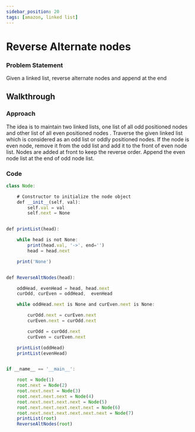 ```yaml
---
sidebar_position: 20
tags: [amazon, linked list]
---
```


# Reverse Alternate nodes

### Problem Statement

Given a linked list, reverse alternate nodes and append at the end

## Walkthrough

### Approach

The idea is to maintain two linked lists, one list of all odd positioned nodes and
other list of all even positioned nodes .
Traverse the given linked list which is considered as an odd list or oddly positioned nodes.
If the node is even node, remove it from the odd list and add it to the front of even node list.
Nodes are added at front to keep the reverse order.
Append the even node list at the end of odd node list.

### Code

```jsx title="Python Code"
class Node:

    # Constructor to initialize the node object
    def __init__(self, val):
        self.val = val
        self.next = None


def printList(head):

    while head is not None:
        print(head.val, '->', end='')
        head = head.next

    print('None')


def ReverseAltNodes(head):

    oddHead, evenHead = head, head.next
    curOdd, curEven = oddHead,  evenHead

    while oddHead.next is None and curEven.next is None:

        curOdd.next = curEven.next
        curEven.next = curOdd.next

        curOdd = curOdd.next
        curEven = curEven.next

    printList(oddHead)
    printList(evenHead)


if __name__ == '__main__':

    root = Node(1)
    root.next = Node(2)
    root.next.next = Node(3)
    root.next.next.next = Node(4)
    root.next.next.next.next = Node(5)
    root.next.next.next.next.next = Node(6)
    root.next.next.next.next.next.next = Node(7)
    printList(root)
    ReverseAltNodes(root)

```
